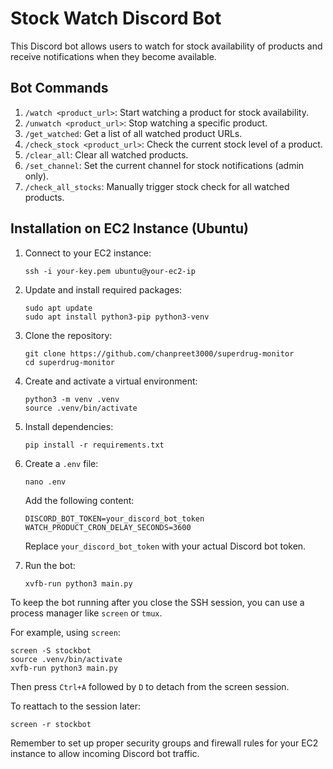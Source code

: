 # Stock Watch Discord Bot

This Discord bot allows users to watch for stock availability of products and receive notifications when they become
available.

## Bot Commands

1. `/watch <product_url>`: Start watching a product for stock availability.
2. `/unwatch <product_url>`: Stop watching a specific product.
3. `/get_watched`: Get a list of all watched product URLs.
4. `/check_stock <product_url>`: Check the current stock level of a product.
5. `/clear_all`: Clear all watched products.
6. `/set_channel`: Set the current channel for stock notifications (admin only).
7. `/check_all_stocks`: Manually trigger stock check for all watched products.

## Installation on EC2 Instance (Ubuntu)

1. Connect to your EC2 instance:
   ```
   ssh -i your-key.pem ubuntu@your-ec2-ip
   ```

2. Update and install required packages:
   ```
   sudo apt update
   sudo apt install python3-pip python3-venv
   ```

3. Clone the repository:
   ```
   git clone https://github.com/chanpreet3000/superdrug-monitor
   cd superdrug-monitor
   ```

4. Create and activate a virtual environment:
   ```
   python3 -m venv .venv
   source .venv/bin/activate
   ```

5. Install dependencies:
   ```
   pip install -r requirements.txt
   ```

6. Create a `.env` file:
   ```
   nano .env
   ```
   Add the following content:
   ```
   DISCORD_BOT_TOKEN=your_discord_bot_token
   WATCH_PRODUCT_CRON_DELAY_SECONDS=3600
   ```
   Replace `your_discord_bot_token` with your actual Discord bot token.

7. Run the bot:
   ```
   xvfb-run python3 main.py
   ```

To keep the bot running after you close the SSH session, you can use a process manager like `screen` or `tmux`.

For example, using `screen`:

```
screen -S stockbot
source .venv/bin/activate
xvfb-run python3 main.py
```

Then press `Ctrl+A` followed by `D` to detach from the screen session.

To reattach to the session later:

```
screen -r stockbot
```

Remember to set up proper security groups and firewall rules for your EC2 instance to allow incoming Discord bot
traffic.